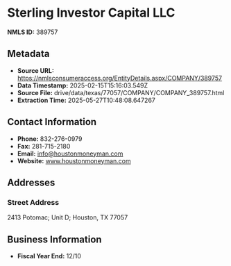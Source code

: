 # Sterling Investor Capital LLC

**NMLS ID:** 389757

## Metadata
- **Source URL:** https://nmlsconsumeraccess.org/EntityDetails.aspx/COMPANY/389757
- **Data Timestamp:** 2025-02-15T15:16:03.549Z
- **Source File:** drive/data/texas/77057/COMPANY/COMPANY_389757.html
- **Extraction Time:** 2025-05-27T10:48:08.647267

## Contact Information
- **Phone:** 832-276-0979
- **Fax:** 281-715-2180
- **Email:** info@houstonmoneyman.com
- **Website:** www.houstonmoneyman.com

## Addresses
### Street Address
2413 Potomac; Unit D; Houston, TX 77057

## Business Information
- **Fiscal Year End:** 12/10
